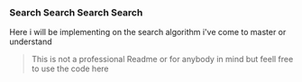 ### Search Search Search Search
Here i will be implementing on the search algorithm i've come to master or understand

> This is not a professional Readme or for anybody in mind but feell free to use the code here
